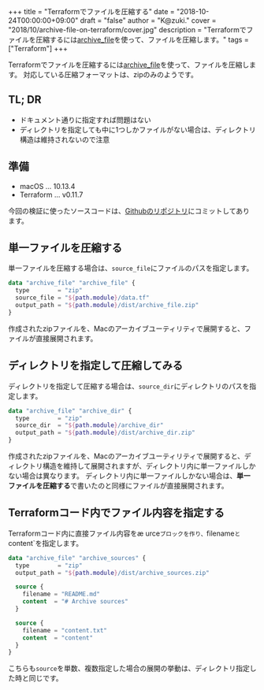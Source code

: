 +++
title = "Terraformでファイルを圧縮する"
date = "2018-10-24T00:00:00+09:00"
draft = "false"
author = "K@zuki."
cover = "2018/10/archive-file-on-terraform/cover.jpg"
description = "Terraformでファイルを圧縮するには[archive_file](https://www.terraform.io/docs/providers/archive/d/archive_file.html)を使って、ファイルを圧縮します。"
tags = ["Terraform"]
+++

Terraformでファイルを圧縮するには[archive_file](https://www.terraform.io/docs/providers/archive/d/archive_file.html)を使って、ファイルを圧縮します。
対応している圧縮フォーマットは、zipのみのようです。

## TL; DR
* ドキュメント通りに指定すれば問題はない
* ディレクトリを指定しても中に1つしかファイルがない場合は、ディレクトリ構造は維持されないので注意

## 準備
* macOS ... 10.13.4
* Terraform ... v0.11.7

今回の検証に使ったソースコードは、[Githubのリポジトリ](https://github.com/corrupt952/survey/tree/master/terraform/archive-file)にコミットしてあります。

## 単一ファイルを圧縮する
単一ファイルを圧縮する場合は、`source_file`にファイルのパスを指定します。

```terraform
data "archive_file" "archive_file" {
  type        = "zip"
  source_file = "${path.module}/data.tf"
  output_path = "${path.module}/dist/archive_file.zip"
}
```

作成されたzipファイルを、Macのアーカイブユーティリティで展開すると、ファイルが直接展開されます。

## ディレクトリを指定して圧縮してみる
ディレクトリを指定して圧縮する場合は、`source_dir`にディレクトリのパスを指定します。

```terraform
data "archive_file" "archive_dir" {
  type        = "zip"
  source_dir  = "${path.module}/archive_dir"
  output_path = "${path.module}/dist/archive_dir.zip"
}
```

作成されたzipファイルを、Macのアーカイブユーティリティで展開すると、ディレクトリ構造を維持して展開されますが、ディレクトリ内に単一ファイルしかない場合は異なります。
ディレクトリ内に単一ファイルしかない場合は、**単一ファイルを圧縮する**で書いたのと同様にファイルが直接展開されます。

## Terraformコード内でファイル内容を指定する
Terraformコード内に直接ファイル内容をæ
urce`ブロックを作り、`filename`と`content`を指定します。

```terraform
data "archive_file" "archive_sources" {
  type        = "zip"
  output_path = "${path.module}/dist/archive_sources.zip"

  source {
    filename = "README.md"
    content  = "# Archive sources"
  }

  source {
    filename = "content.txt"
    content  = "content"
  }
}
```

こちらも`source`を単数、複数指定した場合の展開の挙動は、ディレクトリ指定した時と同じです。

